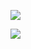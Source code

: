 ![](http://github-profile-summary-cards.vercel.app/api/cards/profile-details?username=Tepid-neitzen&theme=blue_green)


<!-- ![DSC00818](https://github.com/Tepid-neitzen/Tepid-neitzen/assets/129894851/24404db8-a534-4d5c-b277-83e5783be969) -->

<!---
Tepid-neitzen/Tepid-neitzen is a ✨ special ✨ repository because its `README.md` (this file) appears on your GitHub profile.
You can click the Preview link to take a look at your changes.
--->
![](https://komarev.com/ghpvc/?username=Tepid-neitzen&label=PROFILE+COUNT&style=for-the-badge&color=green)

<!-- 
<img width="269" alt="Screenshot 2023-05-07 at 12 16 35" src="https://user-images.githubusercontent.com/129894851/236674284-b66a5589-47ba-4216-8261-1795e0d2c196.png">

![image](https://user-images.githubusercontent.com/129894851/236674346-395d8d10-3730-47c5-b8bb-b2cba17e75bb.png)
 -->
